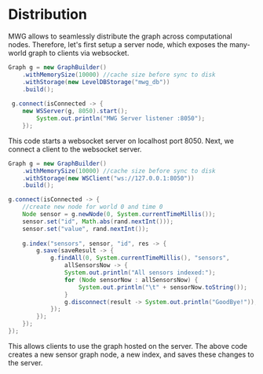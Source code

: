 # Distribution
MWG allows to seamlessly distribute the graph across computational nodes. 
Therefore, let's first setup a server node, which exposes the many-world graph to clients via websocket. 

```java
Graph g = new GraphBuilder()
	.withMemorySize(10000) //cache size before sync to disk
	.withStorage(new LevelDBStorage("mwg_db"))
	.build();
	
 g.connect(isConnected -> {
	new WSServer(g, 8050).start();
		System.out.println("MWG Server listener :8050");
	});
```

This code starts a websocket server on localhost port 8050. Next, we connect a client to the websocket server. 

```java
Graph g = new GraphBuilder()
	.withMemorySize(10000) //cache size before sync to disk
	.withStorage(new WSClient("ws://127.0.0.1:8050"))
	.build();

g.connect(isConnected -> {
	//create new node for world 0 and time 0
	Node sensor = g.newNode(0, System.currentTimeMillis()); 
	sensor.set("id", Math.abs(rand.nextInt()));
	sensor.set("value", rand.nextInt());
            
	g.index("sensors", sensor, "id", res -> {
		g.save(saveResult -> {
			g.findAll(0, System.currentTimeMillis(), "sensors", 
				allSensorsNow -> {
				System.out.println("All sensors indexed:");
				for (Node sensorNow : allSensorsNow) {
					System.out.println("\t" + sensorNow.toString());
				}
				g.disconnect(result -> System.out.println("GoodBye!"));
			});
		});
	});
});
```

This allows clients to use the graph hosted on the server. The above code creates a new sensor graph node, a new index, and saves these changes to the server. 